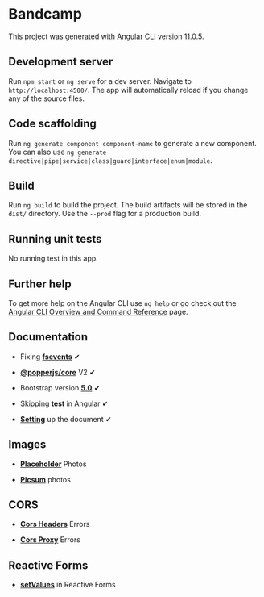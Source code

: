 # Bandcamp

This project was generated with [Angular CLI](https://github.com/angular/angular-cli) version 11.0.5.

## Development server

Run `npm start`  or `ng serve` for a dev server. Navigate to `http://localhost:4500/`. The app will automatically reload if you change any of the source files.

## Code scaffolding

Run `ng generate component component-name` to generate a new component. You can also use `ng generate directive|pipe|service|class|guard|interface|enum|module`.

## Build

Run `ng build` to build the project. The build artifacts will be stored in the `dist/` directory. Use the `--prod` flag for a production build.

## Running unit tests

No running test in this app.

## Further help

To get more help on the Angular CLI use `ng help` or go check out the [Angular CLI Overview and Command Reference](https://angular.io/cli) page.


## Documentation

  * Fixing [**fsevents**](https://stackoverflow.com/questions/46929196/how-to-solve-npm-install-throwing-fsevents-warning-on-non-mac-os) ✔

  * [**@popperjs/core**](https://popper.js.org/docs/v2/) V2 ✔

  * Bootstrap version [**5.0**](https://getbootstrap.com/docs/5.0/getting-started/download/) ✔

  * Skipping [**test**](https://tutorialsforangular.com/2019/12/31/skipping-tests-in-angular-cli/) in Angular ✔  

  * [**Setting**](https://css-tricks.com/reset-all-margins-padding/) up the document ✔

## Images

  * [**Placeholder**](https://via.placeholder.com/) Photos

  * [**Picsum**](https://picsum.photos/) photos

## CORS

  * [**Cors Headers**](https://levelup.gitconnected.com/fixing-cors-errors-with-angular-cli-proxy-e5e0ef143f85) Errors

  * [**Cors Proxy**](https://www.techiediaries.com/fix-cors-with-angular-cli-proxy-configuration/#:~:text=Why%20Do%20CORS%20Issues%20Occur,server%20is%20not%20configured%20properly) Errors

## Reactive Forms

  * [**setValues**](https://stackoverflow.com/questions/55275025/how-to-set-value-to-form-control-in-reactive-forms-in-angular#:~:text=Setting%20or%20Updating%20of%20Reactive,value%20of%20your%20Form%20Controls.) in Reactive Forms

  
